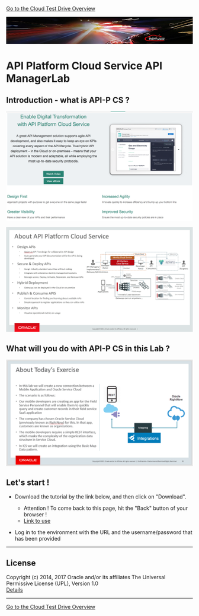 [Go to the Cloud Test Drive Overview](../README.md)

![](../common/images/customer.logo2.png)

# API Platform Cloud Service API ManagerLab #

## Introduction - what is API-P CS ? ##

![](images/APIPCSBanner.png)

![](images/AboutAPIPCS.png)

## What will you do with API-P CS in this Lab ? ##

![](images/ICSExercise.PNG)

## Let's start ! ##

+ Download the tutorial by the link below, and then click on "Download". 
  - Attention ! To come back to this page, hit the "Back" button of your browser !
  - [Link to use](ICS%20Lab%20-%20Basic%20Data%20Mapping%20-%20v17.docx)

+ Log in to the environment with the URL and the username/password that has been provided


---

## License ##
Copyright (c) 2014, 2017 Oracle and/or its affiliates
The Universal Permissive License (UPL), Version 1.0   
[Details](../common/license.md)

---
[Go to the Cloud Test Drive Overview](../README.md)
